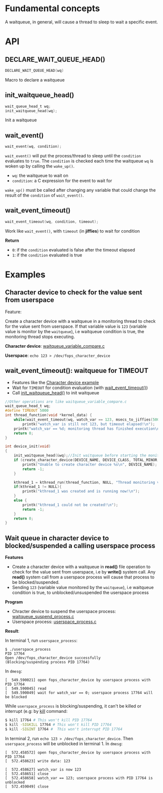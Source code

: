 # Fundamental concepts

A waitqueue, in general, will cause a thread to sleep to wait a specific event.

# API

## DECLARE_WAIT_QUEUE_HEAD()

```c
DECLARE_WAIT_QUEUE_HEAD(wq)
```

Macro to declare a waitqueue

## init_waitqueue_head()

```c
wait_queue_head_t wq;
init_waitqueue_head(wq);
```

Init a waitqueue

## wait_event()

```c
wait_event(wq, condition);
```

``wait_event()`` will put the process/thread to sleep until the ``condition`` evaluates to ``true``. The ``condition`` is checked each time the waitqueue ``wq`` is woken up by calling the ``wake_up()``.

* ``wq``: the waitqueue to wait on
* ``condition``: a C expression for the event to wait for

``wake_up()`` must be called after changing any variable that could change the result of the ``condition`` of ``wait_event()``.

## wait_event_timeout()

```c
wait_event_timeout(wq, condition, timeout);
```

Work like ``wait_event()``, with ``timeout`` (in **jiffies**) to wait for condition

**Return**

* ``0``: if the ``condition`` evaluated is false after the timeout elapsed
* ``1``: if the ``condition`` evaluated is true

# Examples

## Character device to check for the value sent from userspace

Feature:

Create a character device with a waitqueue in a monitoring thread to check for the value sent from userspace. If that variable value is ``123`` (variable value is monitor by the ``waitqueue``), i.e waitqueue condition is true, the monitoring thread stops executing.

**Character device**: [waitqueue_variable_compare.c](waitqueue_variable_compare.c)

**Userspace**: ``echo 123 > /dev/fops_character_device``
## wait_event_timeout(): waitqueue for TIMEOUT

* Features like the [Character device example](#character-device-to-check-for-the-value-sent-from-userspace)
* Wait for ``TIMEOUT`` for condition evaluation (with [wait_event_timeout()](#wait_event_timeout))
* Call [init_waitqueue_head()](#init_waitqueue_head) to init waitqueue

```c
//Other operations are like waitqueue_variable_compare.c
wait_queue_head_t wq;
#define TIMEOUT 5000
int thread_function(void *kernel_data) {
	while(wait_event_timeout(wq, watch_var == 123, msecs_to_jiffies(5000)) == 0) 
		printk("watch_var is still not 123, but timeout elapsed!\n");
	printk("watch_var == %d; monitoring thread has finished execution\n", watch_var);
	return 0;
}

int device_init(void)
{
	init_waitqueue_head(&wq);//Init waitqueue before starting the monitoring thread
	if (create_character_device(DEVICE_NAME, DEVICE_CLASS, TOTAL_MINOR, BASE_MINOR, &dev_info, &fops)){
		printk("Unable to create character device %s\n", DEVICE_NAME);
		return -1;
	}

	kthread_1 = kthread_run(thread_function, NULL, "Thread monitoring variable sent from userspace");
	if(kthread_1 != NULL){
		printk("kthread_1 was created and is running now!\n");
	}
	else {
		printk("kthread_1 could not be created!\n");
		return -1;
	}
	return 0;
}
```
## Wait queue in character device to blocked/suspended a calling userspace process

**Features**
* Create a character device with a waitqueue in **read()** file operation to check for the value sent from userspace, i.e by **write()** system call. Any **read()** system call from a userspace process will cause that process to be blocked/suspended.
* Sending ``123`` (variable value monitored by the ``waitqueue``), i.e waitqueue condition is true, to unblocked/unsuspended the userspace process

**Program**

* Chracter device to suspend the userspace process: [waitqueue_suspend_process.c](waitqueue_suspend_process.c)
* Userspace process: [userspace_process.c](userspace_process.c)

**Result**: 

In terminal 1, run ``userspace_process``:

```
$ ./userspace_process
PID 17764
Open /dev/fops_character_device successfully
(Blocking/suspending process PID 17764)
```

In ``dmesg``:

```
[  549.590021] open fops_character_device by userspace process with PID 17764
[  549.590045] read
[  549.590049] wait for watch_var == 0; userspace process 17764 will be blocked
```

While ``userspace_process`` is blocking/suspending, it can't be killed or interrupt (e.g: by [kill](https://github.com/TranPhucVinh/Linux-Shell/blob/master/Physical%20layer/Process/Signal.md#kill) command:

```sh
$ kill 17764 # This won't kill PID 17764
$ kill -SIGKILL 17764 # This won't kill PID 17764
$ kill -SIGINT 17764 #  This won't interrupt PID 17764
```

In terminal 2, run ``echo 123 > /dev/fops_character_device``. Then ``userspace_process`` will be unblocked in terminal 1. In ``dmesg``:

```
[  572.458572] open fops_character_device by userspace process with PID 17764
[  572.458623] write data: 123

[  572.458627] watch_var is now 123
[  572.458651] close
[  572.458658] watch_var == 123; userspace process with PID 17764 is unblocked
[  572.459049] close
```